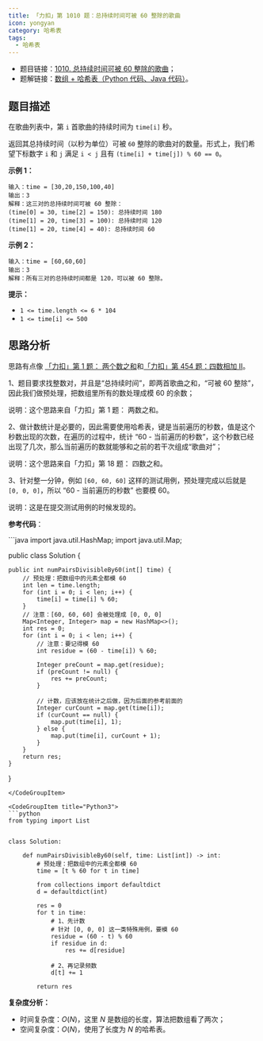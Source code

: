```yaml
---
title: 「力扣」第 1010 题：总持续时间可被 60 整除的歌曲
icon: yongyan
category: 哈希表
tags:
  - 哈希表
---
```


+ 题目链接：[1010. 总持续时间可被 60 整除的歌曲](https://leetcode-cn.com/problems/pairs-of-songs-with-total-durations-divisible-by-60/)；
+ 题解链接：[数组 + 哈希表（Python 代码、Java 代码）](https://leetcode-cn.com/problems/pairs-of-songs-with-total-durations-divisible-by-60/solution/shu-zu-ha-xi-biao-python-dai-ma-java-dai-ma-by-liw/)。

## 题目描述

在歌曲列表中，第 `i` 首歌曲的持续时间为 `time[i]` 秒。

返回其总持续时间（以秒为单位）可被 `60` 整除的歌曲对的数量。形式上，我们希望下标数字 `i` 和 `j` 满足 `i < j` 且有 `(time[i] + time[j]) % 60 == 0`。

**示例 1：**

```
输入：time = [30,20,150,100,40]
输出：3
解释：这三对的总持续时间可被 60 整除：
(time[0] = 30, time[2] = 150): 总持续时间 180
(time[1] = 20, time[3] = 100): 总持续时间 120
(time[1] = 20, time[4] = 40): 总持续时间 60
```

**示例 2：**

```
输入：time = [60,60,60]
输出：3
解释：所有三对的总持续时间都是 120，可以被 60 整除。
```

 

**提示：**

- `1 <= time.length <= 6 * 104`
- `1 <= time[i] <= 500`

## 思路分析

思路有点像 [「力扣」第 1 题： 两个数之和](https://leetcode-cn.com/problems/two-sum/)和[「力扣」第 454 题：四数相加 II](https://leetcode-cn.com/problems/4sum-ii/)。

1、题目要求找整数对，并且是“总持续时间”，即两首歌曲之和，“可被 60 整除”，因此我们做预处理，把数组里所有的数处理成模 60 的余数；

说明：这个思路来自「力扣」第 1 题： 两数之和。

2、做计数统计是必要的，因此需要使用哈希表，键是当前遍历的秒数，值是这个秒数出现的次数，在遍历的过程中，统计 “60 - 当前遍历的秒数”，这个秒数已经出现了几次，那么当前遍历的数就能够和之前的若干次组成“歌曲对”；

说明：这个思路来自「力扣」第 18 题： 四数之和。

3、针对整一分钟，例如 `[60, 60, 60]` 这样的测试用例，预处理完成以后就是 `[0, 0, 0]`，所以 “60 - 当前遍历的秒数” 也要模 60。


说明：这是在提交测试用例的时候发现的。

**参考代码**：


<CodeGroup>
<CodeGroupItem title="Java">
```java
import java.util.HashMap;
import java.util.Map;

public class Solution {

    public int numPairsDivisibleBy60(int[] time) {
        // 预处理：把数组中的元素全都模 60
        int len = time.length;
        for (int i = 0; i < len; i++) {
            time[i] = time[i] % 60;
        }
        // 注意：[60, 60, 60] 会被处理成 [0, 0, 0]
        Map<Integer, Integer> map = new HashMap<>();
        int res = 0;
        for (int i = 0; i < len; i++) {
            // 注意：要记得模 60
            int residue = (60 - time[i]) % 60;

            Integer preCount = map.get(residue);
            if (preCount != null) {
                res += preCount;
            }

            // 计数，应该放在统计之后做，因为后面的参考前面的
            Integer curCount = map.get(time[i]);
            if (curCount == null) {
                map.put(time[i], 1);
            } else {
                map.put(time[i], curCount + 1);
            }
        }
        return res;
    }

}
```
</CodeGroupItem>

<CodeGroupItem title="Python3">
```python
from typing import List


class Solution:

    def numPairsDivisibleBy60(self, time: List[int]) -> int:
        # 预处理：把数组中的元素全都模 60
        time = [t % 60 for t in time]

        from collections import defaultdict
        d = defaultdict(int)

        res = 0
        for t in time:
            # 1、先计数
            # 针对 [0, 0, 0] 这一类特殊用例，要模 60
            residue = (60 - t) % 60
            if residue in d:
                res += d[residue]

            # 2、再记录频数
            d[t] += 1

        return res
```
</CodeGroupItem>
</CodeGroup>




**复杂度分析：**

+ 时间复杂度：$O(N)$，这里 $N$ 是数组的长度，算法把数组看了两次；
+ 空间复杂度：$O(N)$，使用了长度为 $N$ 的哈希表。

